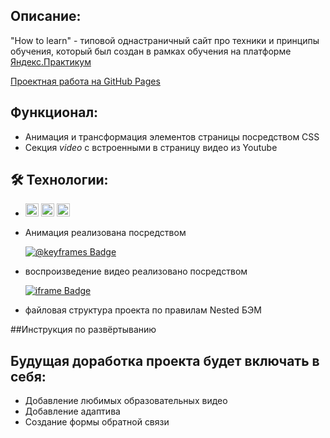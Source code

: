 ## Описание: 

"How to learn" - типовой однастраничный сайт про техники и принципы обучения, который был cоздан в рамках обучения на платформе [Яндекс.Практикум](https://praktikum.yandex.ru/web/)

[Проектная работа на GitHub Pages](https://https://sashaanshukov.github.io/how-to-learn/index) 

## Функционал:

* Анимация и трансформация элементов страницы посредством CSS 
* Секция *video* с встроенными в страницу видео из Youtube

## :hammer_and_wrench: Технологии:

* <div>
  <a href="https://www.w3.org/TR/html5/" title="HTML5"><img src="https://github.com/get-icon/geticon/raw/master/icons/html-5.svg" alt="HTML5" width="21px" height="21px"></a>
  <a href="https://www.w3.org/TR/CSS/" title="CSS3"><img src="https://github.com/get-icon/geticon/raw/master/icons/css-3.svg" alt="CSS3" width="21px" height="21px"></a>
  <a href="https://git-scm.com/" title="git"><img src="https://raw.githubusercontent.com/get-icon/geticon/master/icons/git.svg" alt="git" width="21px" height="21px"></a>
  </div>

* Анимация реализована посредством <div id="badges"> <a href="https://learn.javascript.ru/css-animations#klyuchevye-kadryL">
        <img src="https://img.shields.io/badge/@keyframes-blue?style=for-the-badge&logo=@keyframes&logoColor=white" alt="@keyframes Badge"/>
      </a>
    </div>
* воспроизведение видео реализовано посредством <div id="badges">
      <a href="https://learn.javascript.ru/iframes">
        <img src="https://img.shields.io/badge/iframe-blue?style=for-the-badge&logo=iframe&logoColor=white" alt="iframe Badge"/>
      </a>
    </div>
* файловая структура проекта по правилам Nested БЭМ

##Инструкция по развёртыванию

## Будущая доработка проекта будет включать в себя: 

* Добавление любимых образовательных видео
* Добавление адаптива
* Создание формы обратной связи 
